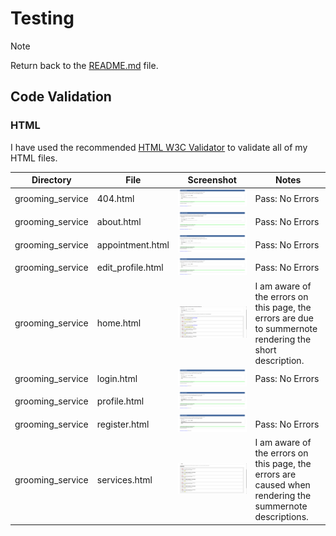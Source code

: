 # Testing

> [!NOTE]  
> Return back to the [README.md](README.md) file.

## Code Validation

### HTML

I have used the recommended [HTML W3C Validator](https://validator.w3.org) to validate all of my HTML files.

| Directory | File | Screenshot                                                                       | Notes |
| --- | --- |----------------------------------------------------------------------------------| --- |
| grooming_service | 404.html | ![screenshot](documentation/testing/validation/404-error-validation.png)         | Pass: No Errors |
| grooming_service | about.html | ![screenshot](documentation/testing/validation/about-html-validation.png)        | Pass: No Errors |
| grooming_service | appointment.html | ![screenshot](documentation/testing/validation/appointment-html-validation.png)  | Pass: No Errors |
| grooming_service | edit_profile.html | ![screenshot](documentation/testing/validation/profile-edit-html-validation.png) | Pass: No Errors |
| grooming_service | home.html | ![screenshot](documentation/testing/validation/home-html-validation.png)         | I am aware of the errors on this page, the errors are due to summernote rendering the short description. |
| grooming_service | login.html | ![screenshot](documentation/testing/validation/login-html-validation.png)        | Pass: No Errors |
| grooming_service | profile.html | ![screenshot](documentation/testing/validation/profile-html-validation.png)      | |
| grooming_service | register.html | ![screenshot](documentation/testing/validation/register-html-validation.png)     | Pass: No Errors |
| grooming_service | services.html | ![screenshot](documentation/testing/validation/services-html-validation.png)     | I am aware of the errors on this page, the errors are caused when rendering the summernote descriptions. |